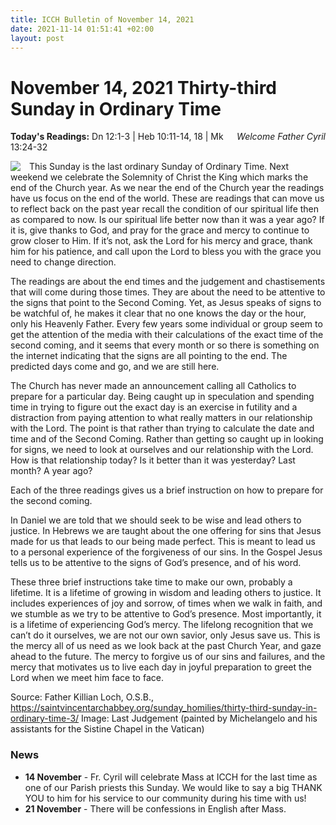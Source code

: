 ```yaml
---
title: ICCH Bulletin of November 14, 2021
date: 2021-11-14 01:51:41 +02:00
layout: post
---
```


# November 14, 2021 Thirty-third Sunday in Ordinary Time
<span style="float: right"><em>Welcome Father Cyril</em></span>
**Today's Readings:** Dn 12:1-3 | Heb 10:11-14, 18 | Mk 13:24-32


<img style="float: left; margin-right: 1em;" src="https://upload.wikimedia.org/wikipedia/commons/thumb/8/8e/Michelangelo_-_Fresco_of_the_Last_Judgement.jpg/403px-Michelangelo_-_Fresco_of_the_Last_Judgement.jpg">

This Sunday is the last ordinary Sunday of Ordinary Time.  Next weekend we celebrate the Solemnity of Christ the King which marks the end of the Church year.  As we near the end of the Church year the readings have us focus on the end of the world. These are readings that can move us to reflect back on the past year recall the condition of our spiritual life then as compared to now.  Is our spiritual life better now than it was a year ago?  If it is, give thanks to God, and pray for the grace and mercy to continue to grow closer to Him.  If it’s not, ask the Lord for his mercy and grace, thank him for his patience, and call upon the Lord to bless you with the grace you need to change direction.

The readings are about the end times and the judgement and chastisements that will come during those times.  They are about the need to be attentive to the signs that point to the Second Coming. Yet, as Jesus speaks of signs to be watchful of, he makes it clear that no one knows the day or the hour, only his Heavenly Father.  Every few years some individual or group seem to get the attention of the media with their calculations of the exact time of the second coming,  and it seems that every month or so there is something on the internet indicating that the signs are all pointing to the end.  The predicted days come and go, and we are still here.

The Church has never made an announcement calling all Catholics to prepare for a particular day.  Being caught up in speculation and spending time in trying to figure out the exact day is an exercise in futility and a distraction from paying attention to what really matters in our relationship with the Lord.  The point is that rather than trying to calculate the date and time and of the Second Coming.  Rather than getting so caught up in looking for signs, we need to look at ourselves and our relationship with the Lord.  How is that relationship today? Is it better than it was yesterday? Last month? A year ago?

Each of the three readings gives us a brief instruction on how to prepare for the second coming.

In Daniel we are told that we should seek to be wise and lead others to justice. In Hebrews we are taught about the one offering for sins that Jesus made for us that leads to our being made perfect. This is meant to lead us to a personal experience of the forgiveness of our sins. In the Gospel Jesus tells us to be attentive to the signs of God’s presence, and of his word.

These three brief instructions take time to make our own, probably a lifetime.  It is a lifetime of growing in wisdom and leading others to justice. It includes experiences of joy and sorrow, of times when we walk in faith, and we stumble as we try to be attentive to God’s presence.  Most importantly, it is a lifetime of experiencing God’s mercy.  The lifelong recognition that we can’t do it ourselves, we are not our own savior, only Jesus save us. This is the mercy all of us need as we look back at the past Church Year, and gaze ahead to the future.  The mercy to forgive us of our sins and failures, and the mercy that motivates us to live each day in joyful preparation to greet the Lord when we meet him face to face.

Source: Father Killian Loch, O.S.B., https://saintvincentarchabbey.org/sunday_homilies/thirty-third-sunday-in-ordinary-time-3/
Image: Last Judgement (painted by Michelangelo and his assistants for the Sistine Chapel in the Vatican)

### News 

* **14 November** - Fr. Cyril will celebrate Mass at ICCH for the last time as one of our Parish priests this Sunday. We would like to say a big THANK YOU to him for his service to our community during his time with us!
* **21 November** - There will be confessions in English after Mass.
